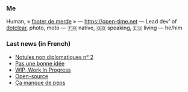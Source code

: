 ### Me

Human, « [footer de merde](https://open-time.net/post/2013/07/17/La-veritable-histoire-du-Footer-de-merde-) » — https://open-time.net — Lead dev' of [dotclear](https://git.dotclear.org/dev/dotclear), photo, moto — 🇫🇷 native, 🇬🇧 speaking, 🇪🇺 living — he/him

### Last news (in French)

<!-- BLOG-POST-LIST:START -->
- [Notules non diplomatiques n° 2](https://open-time.net/post/2022/03/26/Notules-non-diplomatiques-n-2)
- [Pas une bonne idée](https://open-time.net/post/2022/03/25/Pas-une-bonne-idee)
- [WIP, Work In Progress](https://open-time.net/post/2022/03/24/WIP-Work-In-Progress)
- [Open-source](https://open-time.net/post/2022/03/23/Open-source)
- [Ça manque de peps](https://open-time.net/post/2022/03/22/Ca-manque-de-peps)
<!-- BLOG-POST-LIST:END -->
